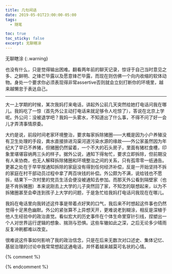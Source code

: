 ```yaml
---
title: 几句闲话
date: 2019-05-01T23:00:00-05:00
tags:
  - 随笔

toc: true
toc_sticky: false
excerpt: 无聊瞎涂
---
```


无聊瞎涂
{:.warning}

也没有什么，只是觉得输出困难。翻看两年前的聊天记录，惊讶于自己当时意见之多、之鲜明、之锋芒毕露以及愿意锋芒毕露，而现在则仿佛一个向内收缩的软体动物。身处一个要求你必须表现得非常assertive否则就会立刻打断你的环境里，越来越懒怠于表达自己。

---

大一上学期的时候，某次我妈打来电话，讲起外公前几天突然给她打电话问我在哪儿。我妈吃了一惊（首先外公主动打电话来就足够令人吃惊了），答说在北京上学呢。外公问：没被退学吧？我妈一头雾水，不知道出了什么事，不得不问了好一会儿才弄清事情原委。

大约是说，前段时间老家环境整治，要求每家拆除猪圈——大概是因为小户养殖没有卫生处理的手段，粪水直接排进沟渠河道污染水源的缘故——外公家虽然因为年纪大了早已不养猪，但猪圈仍然留着，一个不大的石头房子，里面有猪栏食槽，印象里堪堪容纳两三头的样子。据外公说，通知下得匆忙，要求立即拆除，但前期没有人来协商，也无人解释拆除猪圈和环境整治之间的关系，只有孤零零一纸通告。更甚之处在于早早按通知拆除的家庭没有得到任何经济补偿，反是一开始坚持不拆的家庭在村干部动员过程中拿了两百块钱的补偿。外公颇为不满，说给钱也不愿拆，结果下一次村里的党员生活会便没被通知去参加。而那天外公看到隔壁家（也是不肯拆猪圈）本来说刚去上大学的儿子突然回了家，不知怎的联想起来，以为不拆猪圈甚至会牵连到孩子上大学的问题，于是急忙给我妈打电话问我现在在哪儿。

我妈在电话里向我转述这件事是带着点好笑的口气，我后来不时想起这件事也仍然觉得十足黑色幽默。外公的紧张算不上异想天开，更难说老到糊涂，相反是深植于他人生经验中的政治直觉。看似宏大的历史事件在个体生命里穿针引线，捏塑出一个人对世界运行逻辑的想象、揣测与恐惧。这些车辙如此之深，之后无论多少晴雨反复冲刷都难以改变。

很难说这件事如何影响了我的政治信念，只是在后来无数次对口述史、集体记忆、基层治理的讨论中我常常想起这通电话，并怀着越来越莫可名状的心情。

{% comment %}



{% endcomment %}
